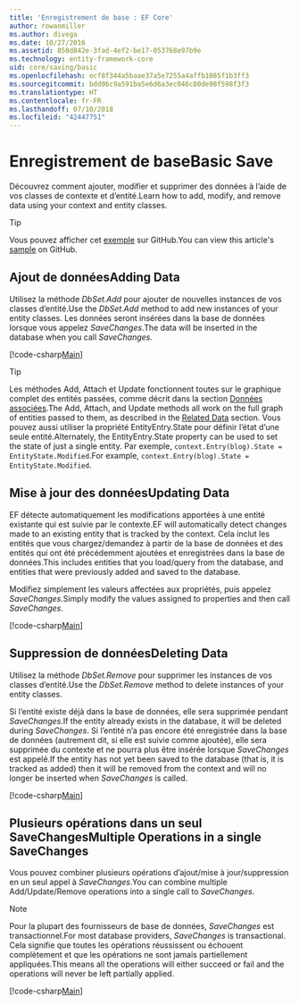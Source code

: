 ```yaml
---
title: 'Enregistrement de base : EF Core'
author: rowanmiller
ms.author: divega
ms.date: 10/27/2016
ms.assetid: 850d842e-3fad-4ef2-be17-053768e97b9e
ms.technology: entity-framework-core
uid: core/saving/basic
ms.openlocfilehash: ecf8f344a5baae37a5e7255a4affb1085f1b3ff3
ms.sourcegitcommit: bdd06c9a591ba5e6d6a3ec046c80de98f598f3f3
ms.translationtype: HT
ms.contentlocale: fr-FR
ms.lasthandoff: 07/10/2018
ms.locfileid: "42447751"
---
```

# <a name="basic-save"></a><span data-ttu-id="22002-102">Enregistrement de base</span><span class="sxs-lookup"><span data-stu-id="22002-102">Basic Save</span></span>

<span data-ttu-id="22002-103">Découvrez comment ajouter, modifier et supprimer des données à l’aide de vos classes de contexte et d’entité.</span><span class="sxs-lookup"><span data-stu-id="22002-103">Learn how to add, modify, and remove data using your context and entity classes.</span></span>

> [!TIP]  
> <span data-ttu-id="22002-104">Vous pouvez afficher cet [exemple](https://github.com/aspnet/EntityFramework.Docs/tree/master/samples/core/Saving/Saving/Basics/) sur GitHub.</span><span class="sxs-lookup"><span data-stu-id="22002-104">You can view this article's [sample](https://github.com/aspnet/EntityFramework.Docs/tree/master/samples/core/Saving/Saving/Basics/) on GitHub.</span></span>

## <a name="adding-data"></a><span data-ttu-id="22002-105">Ajout de données</span><span class="sxs-lookup"><span data-stu-id="22002-105">Adding Data</span></span>

<span data-ttu-id="22002-106">Utilisez la méthode *DbSet.Add* pour ajouter de nouvelles instances de vos classes d’entité.</span><span class="sxs-lookup"><span data-stu-id="22002-106">Use the *DbSet.Add* method to add new instances of your entity classes.</span></span> <span data-ttu-id="22002-107">Les données seront insérées dans la base de données lorsque vous appelez *SaveChanges*.</span><span class="sxs-lookup"><span data-stu-id="22002-107">The data will be inserted in the database when you call *SaveChanges*.</span></span>

[!code-csharp[Main](../../../samples/core/Saving/Saving/Basics/Sample.cs#Add)]

> [!TIP]  
> <span data-ttu-id="22002-108">Les méthodes Add, Attach et Update fonctionnent toutes sur le graphique complet des entités passées, comme décrit dans la section [Données associées](related-data.md).</span><span class="sxs-lookup"><span data-stu-id="22002-108">The Add, Attach, and Update methods all work on the full graph of entities passed to them, as described in the [Related Data](related-data.md) section.</span></span> <span data-ttu-id="22002-109">Vous pouvez aussi utiliser la propriété EntityEntry.State pour définir l’état d’une seule entité.</span><span class="sxs-lookup"><span data-stu-id="22002-109">Alternately, the EntityEntry.State property can be used to set the state of just a single entity.</span></span> <span data-ttu-id="22002-110">Par exemple, `context.Entry(blog).State = EntityState.Modified`.</span><span class="sxs-lookup"><span data-stu-id="22002-110">For example, `context.Entry(blog).State = EntityState.Modified`.</span></span>

## <a name="updating-data"></a><span data-ttu-id="22002-111">Mise à jour des données</span><span class="sxs-lookup"><span data-stu-id="22002-111">Updating Data</span></span>

<span data-ttu-id="22002-112">EF détecte automatiquement les modifications apportées à une entité existante qui est suivie par le contexte.</span><span class="sxs-lookup"><span data-stu-id="22002-112">EF will automatically detect changes made to an existing entity that is tracked by the context.</span></span> <span data-ttu-id="22002-113">Cela inclut les entités que vous chargez/demandez à partir de la base de données et des entités qui ont été précédemment ajoutées et enregistrées dans la base de données.</span><span class="sxs-lookup"><span data-stu-id="22002-113">This includes entities that you load/query from the database, and entities that were previously added and saved to the database.</span></span>

<span data-ttu-id="22002-114">Modifiez simplement les valeurs affectées aux propriétés, puis appelez *SaveChanges*.</span><span class="sxs-lookup"><span data-stu-id="22002-114">Simply modify the values assigned to properties and then call *SaveChanges*.</span></span>

[!code-csharp[Main](../../../samples/core/Saving/Saving/Basics/Sample.cs#Update)]

## <a name="deleting-data"></a><span data-ttu-id="22002-115">Suppression de données</span><span class="sxs-lookup"><span data-stu-id="22002-115">Deleting Data</span></span>

<span data-ttu-id="22002-116">Utilisez la méthode *DbSet.Remove* pour supprimer les instances de vos classes d’entité.</span><span class="sxs-lookup"><span data-stu-id="22002-116">Use the *DbSet.Remove* method to delete instances of your entity classes.</span></span>

<span data-ttu-id="22002-117">Si l’entité existe déjà dans la base de données, elle sera supprimée pendant *SaveChanges*.</span><span class="sxs-lookup"><span data-stu-id="22002-117">If the entity already exists in the database, it will be deleted during *SaveChanges*.</span></span> <span data-ttu-id="22002-118">Si l’entité n’a pas encore été enregistrée dans la base de données (autrement dit, si elle est suivie comme ajoutée), elle sera supprimée du contexte et ne pourra plus être insérée lorsque *SaveChanges* est appelé.</span><span class="sxs-lookup"><span data-stu-id="22002-118">If the entity has not yet been saved to the database (that is, it is tracked as added) then it will be removed from the context and will no longer be inserted when *SaveChanges* is called.</span></span>

[!code-csharp[Main](../../../samples/core/Saving/Saving/Basics/Sample.cs#Remove)]

## <a name="multiple-operations-in-a-single-savechanges"></a><span data-ttu-id="22002-119">Plusieurs opérations dans un seul SaveChanges</span><span class="sxs-lookup"><span data-stu-id="22002-119">Multiple Operations in a single SaveChanges</span></span>

<span data-ttu-id="22002-120">Vous pouvez combiner plusieurs opérations d’ajout/mise à jour/suppression en un seul appel à *SaveChanges*.</span><span class="sxs-lookup"><span data-stu-id="22002-120">You can combine multiple Add/Update/Remove operations into a single call to *SaveChanges*.</span></span>

> [!NOTE]  
> <span data-ttu-id="22002-121">Pour la plupart des fournisseurs de base de données, *SaveChanges* est transactionnel.</span><span class="sxs-lookup"><span data-stu-id="22002-121">For most database providers, *SaveChanges* is transactional.</span></span> <span data-ttu-id="22002-122">Cela signifie que toutes les opérations réussissent ou échouent complètement et que les opérations ne sont jamais partiellement appliquées.</span><span class="sxs-lookup"><span data-stu-id="22002-122">This means  all the operations will either succeed or fail and the operations will never be left partially applied.</span></span>

[!code-csharp[Main](../../../samples/core/Saving/Saving/Basics/Sample.cs#MultipleOperations)]
